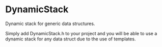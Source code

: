 DynamicStack
============

Dynamic stack for generic data structures.


Simply add DynamicStack.h to your project and you will be able to use a dynamic stack for any data struct due to the use of templates.
